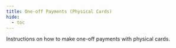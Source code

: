 ```yaml
---
title: One-off Payments (Physical Cards)
hide:
  - toc
---
```


Instructions on how to make one-off payments with physical cards.

